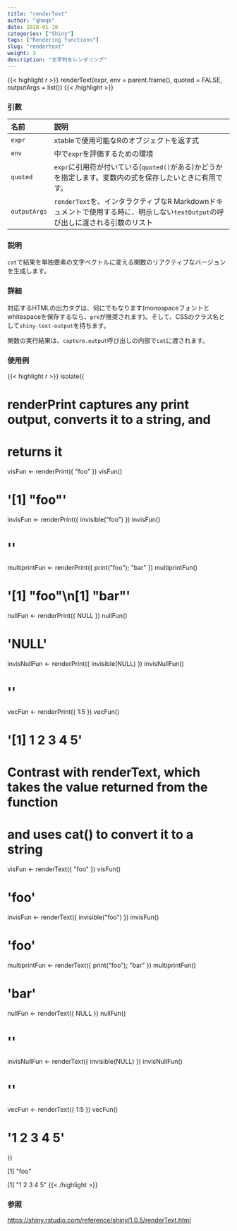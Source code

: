 ```yaml
---
title: "renderText"
author: "qhmqk"
date: 2018-01-10
categories: ["Shiny"]
tags: ["Rendering functions"]
slug: "rendertext"
weight: 3
description: "文字列をレンダリング"
---
```


{{< highlight r >}}
renderText(expr, env = parent.frame(), quoted = FALSE, outputArgs = list())
{{< /highlight >}}

### 引数

|名前|説明|
|:--|:--|
|`expr`|xtableで使用可能なRのオブジェクトを返す式|
|`env`|中で`expr`を評価するための環境|
|`quoted`|`expr`に引用符が付いている(`quoted()`がある)かどうかを指定します。変数内の式を保存したいときに有用です。|
|`outputArgs`|`renderText`を、インタラクティブなR Markdownドキュメントで使用する時に、明示しない`textOutput`の呼び出しに渡される引数のリスト|

### 説明

`cat`で結果を単独要素の文字ベクトルに変える関数のリアクティブなバージョンを生成します。

### 詳細

対応するHTMLの出力タグは、何にでもなります(monospaceフォントとwhitespaceを保存するなら、`pre`が推奨されます)。そして、CSSのクラス名として`shiny-text-output`を持ちます。

関数の実行結果は、`capture.output`呼び出しの内部で`cat`に渡されます。

### 使用例

{{< highlight r >}}
isolate({

# renderPrint captures any print output, converts it to a string, and
# returns it
visFun <- renderPrint({ "foo" })
visFun()
# '[1] "foo"'

invisFun <- renderPrint({ invisible("foo") })
invisFun()
# ''

multiprintFun <- renderPrint({
  print("foo");
  "bar"
})
multiprintFun()
# '[1] "foo"\n[1] "bar"'

nullFun <- renderPrint({ NULL })
nullFun()
# 'NULL'

invisNullFun <- renderPrint({ invisible(NULL) })
invisNullFun()
# ''

vecFun <- renderPrint({ 1:5 })
vecFun()
# '[1] 1 2 3 4 5'


# Contrast with renderText, which takes the value returned from the function
# and uses cat() to convert it to a string
visFun <- renderText({ "foo" })
visFun()
# 'foo'

invisFun <- renderText({ invisible("foo") })
invisFun()
# 'foo'

multiprintFun <- renderText({
  print("foo");
  "bar"
})
multiprintFun()
# 'bar'

nullFun <- renderText({ NULL })
nullFun()
# ''

invisNullFun <- renderText({ invisible(NULL) })
invisNullFun()
# ''

vecFun <- renderText({ 1:5 })
vecFun()
# '1 2 3 4 5'

})

[1] "foo"

[1] "1 2 3 4 5"
{{< /highlight >}}

### 参照

https://shiny.rstudio.com/reference/shiny/1.0.5/renderText.html

